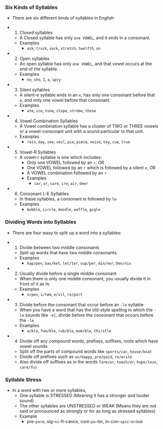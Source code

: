 ### Six Kinds of Syllables

- There are six different kinds of syllables in English
- 1. Closed syllables

  - A Closed syllable has only `one VOWEL`, and it ends in a consonant.
  - Examples
    - `ask`, `truck`, `sock`, `stretch`, `twelfth`, `on`

- 2. Open syllables

  - An open syllable has only `one VOWEL`, and that vowel occurs at the end of the syllable.
  - Examples
    - `no`, `she`, `I`, `a`, `spry`

- 3. Silent syllables

  - A silent-e syllable ends in an `e`, has only one consonant before that `e`, and only one vowel before that consonant.
  - Examples
    - `ate`, `ice`, `tune`, `slope`, `strobe`, `these`

- 4. Vowel Combination Syllables

  - A Vowel combination syllable has a cluster of TWO or THREE vowels or a vowel-consonant unit with a sound particular to that unit.
  - Examples
    - `rain`, `day`, `see`, `veil`, `pie`, `piece`, `noise`, `toy`, `cue`, `true`

- 5. Vowel-R Syllables

  - A vowel-r syllable is one which includes:
    - Only one VOWEL followed by an `r`, OR
    - One VOWEL followed by an `r` which is followed by a silent `e`, OR
    - A VOWEL combination followed by an `r`
    - Examples
      - `car`, `or`, `care`, `ire`, `air`, `deer`

- 6. Consonant L-E Syllables
  - In these syllables, a consonant is followed by `le`
  - Examples
    - `bobble`, `circle`, `doodle`, `waffle`, `gigle`

### Dividing Words into Syllables

- There are four wasy to split up a word into a syllables:
- 1. Divide between two middle consonants

  - Split up words that have two middle consonants.
  - Examples
    - `hap/pen`, `bas/ket`, `let/ter`, `sup/per`, `din/ner`, `Den/nis`

- 2. Usually divide before a single middle consonant

  - When there is only one middle consonant, you usually divide it in front of it as in:
  - Examples
    - `o/pen`, `i/tem`, `e/vil`, `re/port`

- 3. Divide before the consonant that occur before an `-le` syllable

  - When you have a word that has the old-style spelling in which the `-le` sounds like `-el`,
    divide before the consonant that occurs before the `-le`
  - Examples
    - `a/ble`, `fum/ble`, `rub/ble`, `mum/ble`, `thi/stle`

- 4. Divide off any compound words, prefixes, suffixes, roots which have vowel sounds
  - Split off the parts of compound words like `sports/car`, `house/boat`
  - Divide off prefixes such as `un/happy`, `pre/paid`, `re/write`
  - Also divide off suffixes as in the words `farm/er`, `teach/er`, `hope/less`, `care/ful`

### Syllable Stress

- In a word with two or more syllables,
  - One syllable is STRESSED (Meaning it has a stronger and louder sound)
  - The other syllables are UNSTRESSED or WEAK (Means they are not said or pronounced as strongly or for as long as stressed syllables)
  - Example
    - pre-`pare`, sig-`ni`-fi-cance, com-`pu`-ter, in-con-`spic`-u-ous
